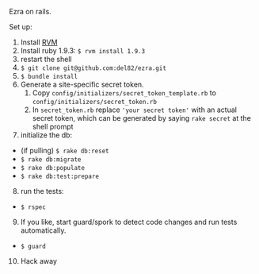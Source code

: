 Ezra on rails.

Set up:

1. Install [RVM](https://rvm.io/)
2. Install ruby 1.9.3: `$ rvm install 1.9.3`
3. restart the shell
4. `$ git clone git@github.com:del82/ezra.git`
5. `$ bundle install`
6. Generate a site-specific secret token.
    1. Copy `config/initializers/secret_token_template.rb` to
       `config/initializers/secret_token.rb`
    2. In `secret_token.rb` replace `'your secret token'` with an actual
       secret token, which can be generated by saying `rake secret` at the
       shell prompt
7. initialize the db:
  -  (if pulling) `$ rake db:reset`
  -  `$ rake db:migrate`
  -  `$ rake db:populate`
  -  `$ rake db:test:prepare`
8. run the tests:
  -  `$ rspec`
9. If you like, start guard/spork to detect code changes and run tests
  automatically.
  - `$ guard`
10. Hack away


